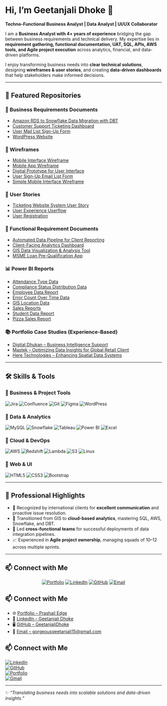 # Hi, I’m Geetanjali Dhoke 👋  
**Techno-Functional Business Analyst | Data Analyst | UI/UX Collaborator**

I am a **Business Analyst with 4+ years of experience** bridging the gap between business requirements and technical delivery. My expertise lies in **requirement gathering, functional documentation, UAT, SQL, APIs, AWS tools, and Agile project execution** across analytics, financial, and data-driven platforms.  

I enjoy transforming business needs into **clear technical solutions**, designing **wireframes & user stories**, and creating **data-driven dashboards** that help stakeholders make informed decisions.  

---

## 📂 Featured Repositories  

### 📝 Business Requirements Documents  
- [Amazon RDS to Snowflake Data Migration with DBT](https://github.com/GeetanjaliDhoke/Business-Requirements-Documents/blob/main/BRD-%20Amazon%20RDS%20to%20Snowflake%20Data%20Migration%20with%20DBT.pdf)  
- [Customer Support Ticketing Dashboard](https://github.com/GeetanjaliDhoke/Business-Requirements-Documents/blob/main/BRD-%20Customer%20Support%20Ticketing%20Dashboard.pdf)
- [User Mail List Sign-Up Form](https://github.com/GeetanjaliDhoke/Business-Requirements-Documents/blob/main/BRD-User%20Mail%20list%20sign%20up%20form.pdf)
- [WordPress Website](https://github.com/GeetanjaliDhoke/Business-Requirements-Documents/blob/main/BRD-wordpress-website.pdf)  

### 🎨 Wireframes  
- [Mobile Interface Wireframe](https://github.com/GeetanjaliDhoke/Wireframes/blob/main/Mobile%20Interface%20Wireframe.png)  
- [Mobile App Wireframe](https://github.com/GeetanjaliDhoke/Wireframes/blob/main/Mobile%20App%20Wireframe.png)  
- [Digital Prototype for User Interface](https://github.com/GeetanjaliDhoke/Wireframes/blob/main/Digital%20prototype%20for%20user%20interface%20wireframe.png)  
- [User Sign-Up Email List Form](https://github.com/GeetanjaliDhoke/Wireframes/blob/main/User%20Sign-up%20email%20list%20form.png)  
- [Simple Mobile Interface Wireframe](https://github.com/GeetanjaliDhoke/Wireframes/blob/main/Simple%20mobile%20interface%20wirreframe.png)  

### 📌 User Stories 
- [Ticketing Website System User Story](https://github.com/GeetanjaliDhoke/User-Stories/blob/main/Ticketing%20Website%20System%20users%20userstory.png)  
- [User Experience Userflow](https://github.com/GeetanjaliDhoke/User-Stories/blob/main/User%20experience%20userflow%20userstory.png)  
- [User Registration](https://github.com/GeetanjaliDhoke/User-Stories/blob/main/User%20Registration.drawio.png)

### 📑 Functional Requirement Documents  
- [Automated Data Pipeline for Client Reporting](https://github.com/GeetanjaliDhoke/Functional-Requirements-Documents/blob/main/FRD-Automated%20Data%20Pipeline%20for%20Client%20Reporting.pdf)  
- [Client-Facing Analytics Dashboard](https://github.com/GeetanjaliDhoke/Functional-Requirements-Documents/blob/main/FRD-Client-Facing%20Analytics%20Dashboard.pdf)  
- [GIS Data Visualization & Analysis Tool](https://github.com/GeetanjaliDhoke/Functional-Requirements-Documents/blob/main/FRD-GIS%20Data%20Visualization%20%26%20Analysis%20Tool.pdf)  
- [MSME Loan Pre-Qualification App](https://github.com/GeetanjaliDhoke/Functional-Requirements-Documents/blob/main/FRD-MSME%20Loan%20Pre-Qualification%20App.pdf)

### 📊 Power BI Reports  
- [Attendance Type Data](https://github.com/GeetanjaliDhoke/Power-BI-reports/blob/main/power%20bi%20reports/Attendance%20Type%20Data.pdf)  
- [Compliance Status Distribution Data](https://github.com/GeetanjaliDhoke/Power-BI-reports/blob/main/power%20bi%20reports/Compliance%20Status%20Distribution%20Data.pdf)  
- [Employee Data Report](https://github.com/GeetanjaliDhoke/Power-BI-reports/blob/main/power%20bi%20reports/Employee%20Data%20Report.pdf)  
- [Error Count Over Time Data](https://github.com/GeetanjaliDhoke/Power-BI-reports/blob/main/power%20bi%20reports/Error%20Count%20Over%20Time%20Data.pdf)  
- [GIS Location Data](https://github.com/GeetanjaliDhoke/Power-BI-reports/blob/main/power%20bi%20reports/GIS%20Location%20Data.pdf)  
- [Sales Reports](https://github.com/GeetanjaliDhoke/Power-BI-reports/blob/main/power%20bi%20reports/Sales%20reports.pdf)  
- [Student Data Report](https://github.com/GeetanjaliDhoke/Power-BI-reports/blob/main/power%20bi%20reports/Students%20Data%20Report.pdf)  
- [Pizza Sales Report](https://github.com/GeetanjaliDhoke/Power-BI-reports/blob/main/power%20bi%20reports/pizza%20sales%20report.pdf)
 
### 📚 Portfolio Case Studies (Experience-Based)  
- [Digital Dhukan – Business Intelligence Support](https://github.com/GeetanjaliDhoke/Portfolio-Case-Studies/blob/main/Digital%20Dhukan-Business%20Intelligence%20Support.pdf)  
- [Mastek – Optimizing Data Insights for Global Retail Client](https://github.com/GeetanjaliDhoke/Portfolio-Case-Studies/blob/main/Mastek-Optimizing%20Data%20Insights%20for%20Global%20Retail%20Client.pdf)  
- [Here Technologies – Enhancing Spatial Data Systems](https://github.com/GeetanjaliDhoke/Portfolio-Case-Studies/blob/main/Here%20Technologies-Enhancing%20Spatial%20Data%20Systems.pdf)

  
---
## 🛠️ Skills & Tools  

### 🔹 Business & Project Tools  
![Jira](https://img.shields.io/badge/Jira-0052CC?style=for-the-badge&logo=jira&logoColor=white) ![Confluence](https://img.shields.io/badge/Confluence-172B4D?style=for-the-badge&logo=confluence&logoColor=white) ![Git](https://img.shields.io/badge/Git-F05032?style=for-the-badge&logo=git&logoColor=white) ![Figma](https://img.shields.io/badge/Figma-F24E1E?style=for-the-badge&logo=figma&logoColor=white) ![WordPress](https://img.shields.io/badge/WordPress-21759B?style=for-the-badge&logo=wordpress&logoColor=white)  

### 🔹 Data & Analytics  
![MySQL](https://img.shields.io/badge/MySQL-4479A1?style=for-the-badge&logo=mysql&logoColor=white) ![Snowflake](https://img.shields.io/badge/Snowflake-29B5E8?style=for-the-badge&logo=snowflake&logoColor=white) ![Tableau](https://img.shields.io/badge/Tableau-E97627?style=for-the-badge&logo=tableau&logoColor=white) ![Power BI](https://img.shields.io/badge/PowerBI-F2C811?style=for-the-badge&logo=powerbi&logoColor=black) ![Excel](https://img.shields.io/badge/Excel-217346?style=for-the-badge&logo=microsoft-excel&logoColor=white)  

### 🔹 Cloud & DevOps  
![AWS](https://img.shields.io/badge/AWS-232F3E?style=for-the-badge&logo=amazon-aws&logoColor=white) ![Redshift](https://img.shields.io/badge/Redshift-8C4FFF?style=for-the-badge&logo=amazonredshift&logoColor=white) ![Lambda](https://img.shields.io/badge/AWS%20Lambda-FF9900?style=for-the-badge&logo=awslambda&logoColor=white) ![S3](https://img.shields.io/badge/AWS%20S3-569A31?style=for-the-badge&logo=amazons3&logoColor=white) ![Linux](https://img.shields.io/badge/Linux-FCC624?style=for-the-badge&logo=linux&logoColor=black)  

### 🔹 Web & UI  
![HTML5](https://img.shields.io/badge/HTML5-E34F26?style=for-the-badge&logo=html5&logoColor=white) ![CSS3](https://img.shields.io/badge/CSS3-1572B6?style=for-the-badge&logo=css3&logoColor=white) ![Bootstrap](https://img.shields.io/badge/Bootstrap-563D7C?style=for-the-badge&logo=bootstrap&logoColor=white)  

---

## 🌟 Professional Highlights  

- 💬 Recognized by international clients for **excellent communication** and proactive issue resolution.  
- 🔄 Transitioned from GIS to **cloud-based analytics**, mastering SQL, AWS, Snowflake, and DBT.  
- 🚀 Led **cross-functional teams** for successful deployments of data integration pipelines.  
- 📈 Experienced in **Agile project ownership**, managing squads of 10–12 across multiple sprints.  


---
## 📫 Connect with Me  

<p align="center">
  <a href="https://prashailedge.my.canva.site/"><img src="https://img.icons8.com/fluency/48/domain.png" alt="Portfolio"/></a>
  <a href="https://www.linkedin.com/in/geetanjali-dhoke-51a9711a1/"><img src="https://img.icons8.com/color/48/linkedin.png" alt="LinkedIn"/></a>
  <a href="https://github.com/GeetanjaliDhoke"><img src="https://img.icons8.com/ios-glyphs/48/github.png" alt="GitHub"/></a>
  <a href="mailto:gorgeousgeetanjali15@gmail.com"><img src="https://img.icons8.com/color/48/gmail.png" alt="Email"/></a>
</p>


## 📫 Connect with Me  

- 🌐 [Portfolio – Prashail Edge](https://prashailedge.my.canva.site/)  
- 💼 [LinkedIn – Geetanjali Dhoke](https://www.linkedin.com/in/geetanjali-dhoke-51a9711a1/)  
- 🖥️ [GitHub – GeetanjaliDhoke](https://github.com/GeetanjaliDhoke)  
- 📧 [Email – gorgeousgeetanjali15@gmail.com](mailto:gorgeousgeetanjali15@gmail.com)  

## 📫 Connect with Me  

[![LinkedIn](https://img.shields.io/badge/LinkedIn-Geetanjali%20Dhoke-blue?style=for-the-badge&logo=linkedin)](https://www.linkedin.com/in/geetanjali-dhoke-51a9711a1/)  
[![GitHub](https://img.shields.io/badge/GitHub-GeetanjaliDhoke-black?style=for-the-badge&logo=github)](https://github.com/GeetanjaliDhoke)  
[![Portfolio](https://img.shields.io/badge/Portfolio-Prashail%20Edge-blue?style=for-the-badge)](https://prashailedge.my.canva.site/)  
[![Gmail](https://img.shields.io/badge/Email-gorgeousgeetanjali15%40gmail.com-red?style=for-the-badge&logo=gmail&logoColor=white)](mailto:gorgeousgeetanjali15@gmail.com)  

---

✨ *“Translating business needs into scalable solutions and data-driven insights.”*  

